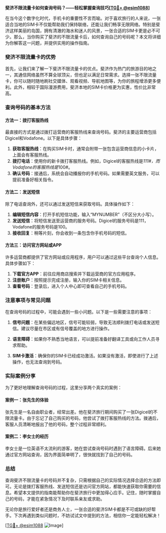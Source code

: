 **斐济不限流量卡如何查询号码？——轻松掌握查询技巧[[TG💪+ @esim1088](https://t.me/s/esim1088)]**

在当今这个数字化时代，手机卡的重要性不言而喻。对于喜欢旅行的人来说，一张适合当地的SIM卡不仅能帮助我们保持联络，还能让我们畅享无限网络。特别是斐济这样美丽的岛国，拥有清澈的海水和迷人的风景，一张合适的SIM卡更是必不可少。那么，当你购买了斐济的不限流量卡后，如何查询自己的号码呢？本文将详细为你解答这一问题，并提供实用的操作指南。

### 斐济不限流量卡的优势

首先，让我们来了解一下斐济不限流量卡的优点。斐济作为热门的旅游目的地之一，其通信网络虽然不算全球顶尖，但也足以满足日常需求。选择一张不限流量卡，你可以随时随地刷社交媒体、观看视频、导航地图等，为你的旅程增添更多便利。此外，相较于国际漫游费用，斐济本地的SIM卡价格更为实惠，性价比非常高。

### 查询号码的基本方法

#### 方法一：拨打客服热线
最直接的方式是通过拨打运营商的客服热线来查询号码。斐济的主要运营商包括Digicel和Vodafone。以下是具体步骤：

1. **获取客服热线**：在购买SIM卡时，通常会附带一张包含运营商信息的小卡片，上面会有客服热线。
2. **拨打电话**：使用你的新卡拨打客服热线。例如，Digicel的客服热线是*111#，而Vodafone的客服热线是*100#。
3. **确认号码**：接通后，系统会自动播报你的手机号码。如果需要英文服务，可以提前准备好相关指令。

#### 方法二：发送短信
除了电话查询外，还可以通过发送短信来获取号码。具体操作如下：

1. **编辑短信内容**：打开手机短信功能，输入“MYNUMBER”（不区分大小写）。
2. **发送短信**：将短信发送至运营商的服务号码。Digicel的服务号码是111，Vodafone的服务号码是100。
3. **接收回复**：稍等片刻，你会收到一条包含你手机号码的短信。

#### 方法三：访问官方网站或APP
许多运营商都提供了官方网站或应用程序，用户可以通过这些平台查询个人信息。具体步骤如下：

1. **下载官方APP**：前往应用商店搜索并下载运营商的官方应用程序。
2. **注册账户**：按照提示完成注册，输入你的SIM卡相关信息。
3. **查看号码**：登录后，进入个人中心即可查看自己的手机号码。

### 注意事项与常见问题

在查询号码的过程中，可能会遇到一些小问题。以下是一些需要注意的事项：

1. **信号问题**：在某些偏远地区，信号可能较弱，导致无法顺利拨打电话或发送短信。建议尽量在市区或有信号覆盖的地方进行操作。
   
2. **语言障碍**：如果你不熟悉当地语言，可以提前准备好翻译工具或向工作人员寻求帮助。

3. **SIM卡激活**：确保你的SIM卡已经成功激活。如果没有激活，即使进行了上述操作，也无法查询到号码。

### 实际案例分享

为了更好地理解查询号码的过程，这里分享两个真实的案例：

#### 案例一：张先生的体验
张先生是一名自由职业者，经常出差。他在斐济旅行期间购买了一张Digicel的不限流量卡。由于忘记了自己购买的号码，他尝试了拨打客服热线的方法。拨通后，客服人员清晰地报出了他的号码，整个过程非常顺利。

#### 案例二：李女士的经历
李女士是一位英语不太流利的游客，她在尝试查询号码时遇到了语言障碍。后来她通过官方网站查询，因为界面简单明了，很快就找到了自己的号码。

### 总结

查询斐济不限流量卡的号码并不复杂，只需根据自己的实际情况选择合适的方法即可。无论是拨打客服热线、发送短信还是访问官方网站，都能快速获取你需要的信息。希望本文提供的指南能帮助你在斐济旅行中更加得心应手。记住，随时掌握自己的号码，才能在紧急情况下及时联系亲友或求助。

无论你是旅行爱好者还是商务人士，一张合适的斐济SIM卡都是不可或缺的好帮手。下次再遇到类似问题时，不妨试试文中提到的方法，相信你一定能轻松解决！

[[TG💪+ @esim1088](https://t.me/s/esim1088) ![Image](https://i.postimg.cc/4NQfJmqS/Snipaste-2025-05-13-00-14-12.png)]
